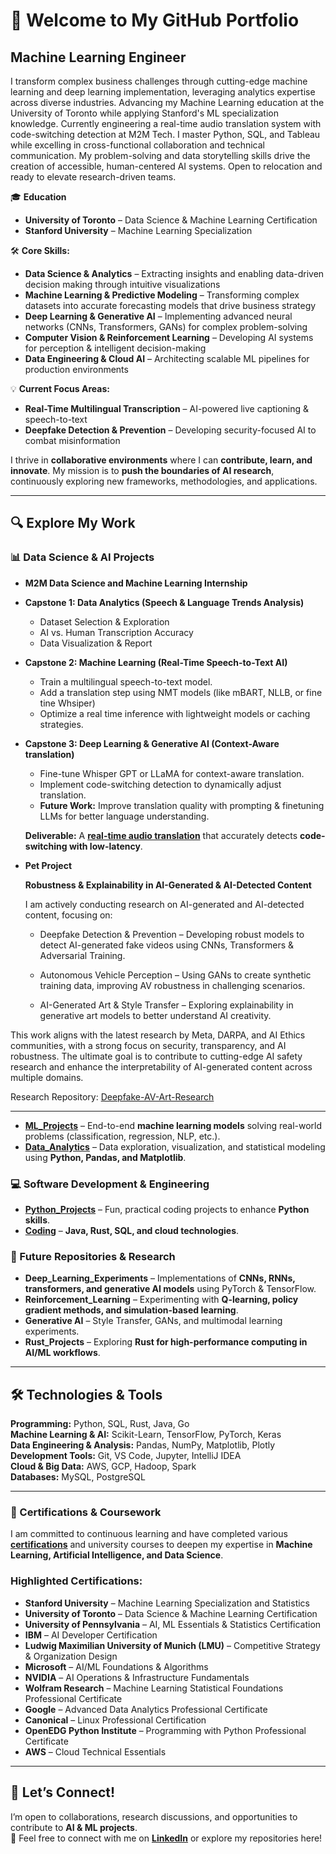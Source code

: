 # 🚀 Welcome to My GitHub Portfolio  

## Machine Learning Engineer  

I transform complex business challenges through cutting-edge machine learning and deep learning implementation, leveraging analytics expertise across diverse industries. Advancing my Machine Learning education at the University of Toronto while applying Stanford's ML specialization knowledge. Currently engineering a real-time audio translation system with code-switching detection at M2M Tech. I master Python, SQL, and Tableau while excelling in cross-functional collaboration and technical communication. My problem-solving and data storytelling skills drive the creation of accessible, human-centered AI systems. Open to relocation and ready to elevate research-driven teams.

🎓 **Education**  
- **University of Toronto** – Data Science & Machine Learning Certification    
- **Stanford University** – Machine Learning Specialization

🛠 **Core Skills:**  
- **Data Science & Analytics** – Extracting insights and enabling data-driven decision making through intuitive visualizations  
- **Machine Learning & Predictive Modeling** – Transforming complex datasets into accurate forecasting models that drive business strategy  
- **Deep Learning & Generative AI** – Implementing advanced neural networks (CNNs, Transformers, GANs) for complex problem-solving  
- **Computer Vision & Reinforcement Learning** – Developing AI systems for perception & intelligent decision-making  
- **Data Engineering & Cloud AI** – Architecting scalable ML pipelines for production environments  

💡 **Current Focus Areas:**  
- **Real-Time Multilingual Transcription** – AI-powered live captioning & speech-to-text  
- **Deepfake Detection & Prevention** – Developing security-focused AI to combat misinformation  

I thrive in **collaborative environments** where I can **contribute, learn, and innovate**. My mission is to **push the boundaries of AI research**, continuously exploring new frameworks, methodologies, and applications.  

---

## 🔍 Explore My Work  

### 📊 Data Science & AI Projects
- **M2M Data Science and Machine Learning Internship**

* **Capstone 1: Data Analytics (Speech & Language Trends Analysis)**
    * Dataset Selection & Exploration
    * AI vs. Human Transcription Accuracy
    * Data Visualization & Report
* **Capstone 2: Machine Learning (Real-Time Speech-to-Text AI)**
    * Train a multilingual speech-to-text model.
    * Add a translation step using NMT models (like mBART, NLLB, or fine tine Whsiper)
    * Optimize a real time inference with lightweight models or caching strategies.
* **Capstone 3: Deep Learning & Generative AI (Context-Aware translation)**
    * Fine-tune Whisper GPT or LLaMA for context-aware translation.
    * Implement code-switching detection to dynamically adjust translation.
    * **Future Work:** Improve translation quality with prompting & finetuning LLMs for better language understanding.
  
  **Deliverable:** A [**real-time audio translation**](https://github.com/VinodAnbalagan/Real-time-audio-translation.git) that accurately detects **code-switching with low-latency**. 

- **Pet Project**
  
	**Robustness & Explainability in AI-Generated & AI-Detected Content**

	I am actively conducting research on AI-generated and AI-detected content, focusing on:

	- Deepfake Detection & Prevention – Developing robust models to detect AI-generated fake videos using CNNs, Transformers & Adversarial Training.
   
	- Autonomous Vehicle Perception – Using GANs to create synthetic training data, improving AV robustness in challenging scenarios.
   
	- AI-Generated Art & Style Transfer – Exploring explainability in generative art models to better understand AI creativity.

This work aligns with the latest research by Meta, DARPA, and AI Ethics communities, with a strong focus on security, transparency, and AI robustness. The ultimate goal is to contribute to cutting-edge AI safety research and enhance the interpretability of AI-generated content across multiple domains.

Research Repository: [Deepfake-AV-Art-Research](https://github.com/VinodAnbalagan/Deepfake-AV-Art-Research-.git)

--- 

- [**ML_Projects**](https://github.com/VinodAnbalagan/ML_Projects.git) – End-to-end **machine learning models** solving real-world problems (classification, regression, NLP, etc.).  
- [**Data_Analytics**](https://github.com/VinodAnbalagan/Data_Analytics.git) – Data exploration, visualization, and statistical modeling using **Python, Pandas, and Matplotlib**.  
  
### 💻 Software Development & Engineering  
- [**Python_Projects**](https://github.com/VinodAnbalagan/Python_Projects.git) – Fun, practical coding projects to enhance **Python skills**.    
- [**Coding**](https://github.com/VinodAnbalagan/Coding-Repo.git) – **Java, Rust, SQL, and cloud technologies**.  

### 🚀 Future Repositories & Research 
- **Deep_Learning_Experiments** – Implementations of **CNNs, RNNs, transformers, and generative AI models** using PyTorch & TensorFlow.
- **Reinforcement_Learning** – Experimenting with **Q-learning, policy gradient methods, and simulation-based learning**.
- **Generative AI** – Style Transfer, GANs, and multimodal learning experiments.  
- **Rust_Projects** – Exploring **Rust for high-performance computing in AI/ML workflows**.    

---

## 🛠️ Technologies & Tools  

**Programming:** Python, SQL, Rust, Java, Go  
**Machine Learning & AI:** Scikit-Learn, TensorFlow, PyTorch, Keras  
**Data Engineering & Analysis:** Pandas, NumPy, Matplotlib, Plotly  
**Development Tools:** Git, VS Code, Jupyter, IntelliJ IDEA  
**Cloud & Big Data:** AWS, GCP, Hadoop, Spark  
**Databases:** MySQL, PostgreSQL  

---
### **📜 Certifications & Coursework**  
I am committed to continuous learning and have completed various [**certifications**](https://github.com/VinodAnbalagan/Certifications-.git) and university courses to deepen my expertise in **Machine Learning, Artificial Intelligence, and Data Science**. 

### **Highlighted Certifications:**  
- **Stanford University** – Machine Learning Specialization and Statistics 
- **University of Toronto** – Data Science & Machine Learning Certification  
- **University of Pennsylvania** – AI, ML Essentials & Statistics Certification  
- **IBM** – AI Developer Certification  
- **Ludwig Maximilian University of Munich (LMU)** – Competitive Strategy & Organization Design  
- **Microsoft** – AI/ML Foundations & Algorithms  
- **NVIDIA** – AI Operations & Infrastructure Fundamentals  
- **Wolfram Research** – Machine Learning Statistical Foundations Professional Certificate  
- **Google** – Advanced Data Analytics Professional Certificate  
- **Canonical** – Linux Professional Certification  
- **OpenEDG Python Institute** – Programming with Python Professional Certificate  
- **AWS** – Cloud Technical Essentials 

---

## 🤝 Let’s Connect!  
I’m open to collaborations, research discussions, and opportunities to contribute to **AI & ML projects**.  
📩 Feel free to connect with me on **[LinkedIn](https://www.linkedin.com/in/vinod-anbalagan/)** or explore my repositories here!  

